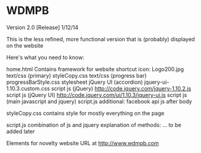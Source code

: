 WDMPB
=====
Version 2.0 [Release] 1/12/14

This is the less refined, more functional version that is (probably) displayed on the website

Here's what you need to know:

home.html
  Contains framework for website
  shortcut icon: Logo200.jpg
  text/css (primary) styleCopy.css
  text/css (progress bar) progressBarStyle.css
  stylesheet jQuery UI (accordion) jquery-ui-1.10.3.custom.css
  script js (jQuery) http://code.jquery.com/jquery-1.10.2.js
  script js (jQuery UI) http://code.jquery.com/ui/1.10.3/jquery-ui.js
  script js (main javascript and jquery) script.js
  additional:
    facebook api js after body
    
styleCopy.css
  contains style for mostly everything on the page

script.js
  combination of js and jquery
  explanation of methods:
    ... to be added later

  
  

Elements for novelty website
URL at http://www.wdmpb.com
